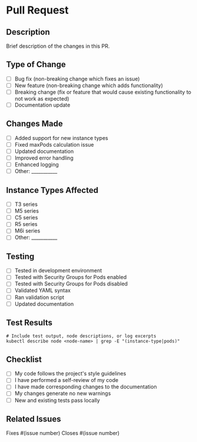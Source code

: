 # Pull Request

## Description
Brief description of the changes in this PR.

## Type of Change
- [ ] Bug fix (non-breaking change which fixes an issue)
- [ ] New feature (non-breaking change which adds functionality)
- [ ] Breaking change (fix or feature that would cause existing functionality to not work as expected)
- [ ] Documentation update

## Changes Made
- [ ] Added support for new instance types
- [ ] Fixed maxPods calculation issue
- [ ] Updated documentation
- [ ] Improved error handling
- [ ] Enhanced logging
- [ ] Other: ___________

## Instance Types Affected
- [ ] T3 series
- [ ] M5 series  
- [ ] C5 series
- [ ] R5 series
- [ ] M6i series
- [ ] Other: ___________

## Testing
- [ ] Tested in development environment
- [ ] Tested with Security Groups for Pods enabled
- [ ] Tested with Security Groups for Pods disabled
- [ ] Validated YAML syntax
- [ ] Ran validation script
- [ ] Updated documentation

## Test Results
```
# Include test output, node descriptions, or log excerpts
kubectl describe node <node-name> | grep -E "(instance-type|pods)"
```

## Checklist
- [ ] My code follows the project's style guidelines
- [ ] I have performed a self-review of my code
- [ ] I have made corresponding changes to the documentation
- [ ] My changes generate no new warnings
- [ ] New and existing tests pass locally

## Related Issues
Fixes #(issue number)
Closes #(issue number)

